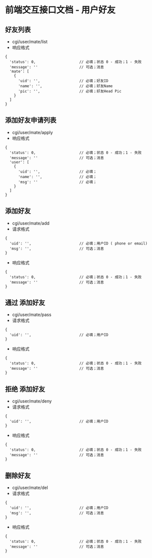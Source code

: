# 前端交互接口文档 - 用户好友

## 好友列表
* cgi/user/mate/list
* 响应格式
```
{
  'status': 0,                    // 必填；状态 0 - 成功；1 - 失败
  'message': ''                   // 可选；消息
  'mate': [
    {
      'uid': '',                  // 必填；好友ID
      'name': '',                 // 必填；好友Name
      'pic': '',                  // 必填；好友Head Pic
    }
  ]
}
```

## 添加好友申请列表
* cgi/user/mate/apply
* 响应格式
```
{
  'status': 0,                    // 必填；状态 0 - 成功；1 - 失败
  'message': ''                   // 可选；消息
  'user': [
    {
      'uid': '',                  // 必填；
      'name': '',                 // 必填；
      'msg': ''                   // 必填；
    }
  ]
}
```

## 添加好友
* cgi/user/mate/add
* 请求格式
```
{
  'uid': '',                      // 必填；用户ID ( phone or email)
  'msg': '',                      // 可选；消息
}
```
* 响应格式
```
{
  'status': 0,                    // 必填；状态 0 - 成功；1 - 失败
  'message': ''                   // 可选；消息
}
```

## 通过 添加好友
* cgi/user/mate/pass
* 请求格式
```
{
  'uid': '',                      // 必填；用户ID
}
```
* 响应格式
```
{
  'status': 0,                    // 必填；状态 0 - 成功；1 - 失败
  'message': ''                   // 可选；消息
}
```

## 拒绝 添加好友
* cgi/user/mate/deny
* 请求格式
```
{
  'uid': '',                      // 必填；用户ID
}
```
* 响应格式
```
{
  'status': 0,                    // 必填；状态 0 - 成功；1 - 失败
  'message': ''                   // 可选；消息
}
```

## 删除好友
* cgi/user/mate/del
* 请求格式
```
{
  'uid': '',                      // 必填；用户ID
  'msg': '',                      // 可选；消息
}
```
* 响应格式
```
{
  'status': 0,                    // 必填；状态 0 - 成功；1 - 失败
  'message': ''                   // 可选；消息
}
```
